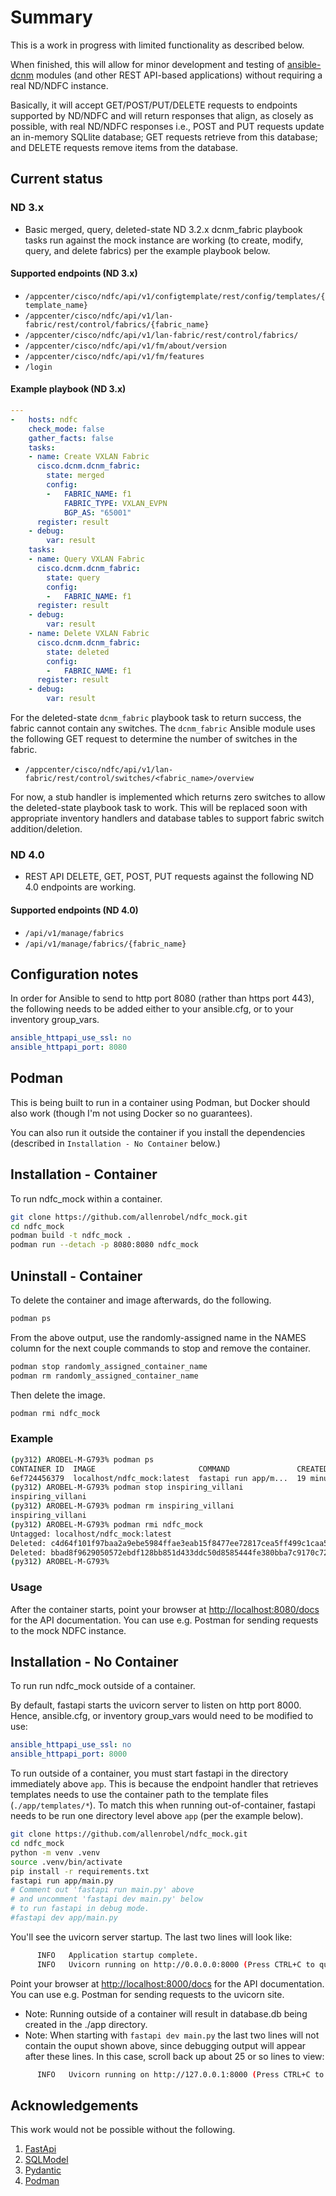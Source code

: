 # Summary

This is a work in progress with limited functionality as described
below.

When finished, this will allow for minor development and testing of
[ansible-dcnm](https://github.com/CiscoDevNet/ansible-dcnm)
modules (and other REST API-based applications) without requiring a
real ND/NDFC instance.

Basically, it will accept GET/POST/PUT/DELETE requests to
endpoints supported by ND/NDFC and will return responses that
align, as closely as possible, with real ND/NDFC responses i.e.,
POST and PUT requests update an in-memory SQLlite database;
GET requests retrieve from this database; and DELETE requests
remove items from the database.

## Current status

### ND 3.x

- Basic merged, query, deleted-state ND 3.2.x dcnm_fabric playbook
  tasks run against the mock instance are working (to create, modify,
  query, and delete fabrics) per the example playbook below.

#### Supported endpoints (ND 3.x)

- `/appcenter/cisco/ndfc/api/v1/configtemplate/rest/config/templates/{template_name}`
- `/appcenter/cisco/ndfc/api/v1/lan-fabric/rest/control/fabrics/{fabric_name}`
- `/appcenter/cisco/ndfc/api/v1/lan-fabric/rest/control/fabrics/`
- `/appcenter/cisco/ndfc/api/v1/fm/about/version`
- `/appcenter/cisco/ndfc/api/v1/fm/features`
- `/login`

#### Example playbook (ND 3.x)

```yaml
---
-   hosts: ndfc
    check_mode: false
    gather_facts: false
    tasks:
    - name: Create VXLAN Fabric
      cisco.dcnm.dcnm_fabric:
        state: merged
        config:
        -   FABRIC_NAME: f1
            FABRIC_TYPE: VXLAN_EVPN
            BGP_AS: "65001"
      register: result
    - debug:
        var: result
    tasks:
    - name: Query VXLAN Fabric
      cisco.dcnm.dcnm_fabric:
        state: query
        config:
        -   FABRIC_NAME: f1
      register: result
    - debug:
        var: result
    - name: Delete VXLAN Fabric
      cisco.dcnm.dcnm_fabric:
        state: deleted
        config:
        -   FABRIC_NAME: f1
      register: result
    - debug:
        var: result
```

For the deleted-state `dcnm_fabric` playbook task to return success, the fabric
cannot contain any switches.  The `dcnm_fabric` Ansible module uses the
following GET request to determine the number of switches in the fabric.

- `/appcenter/cisco/ndfc/api/v1/lan-fabric/rest/control/switches/<fabric_name>/overview`

For now, a stub handler is implemented which returns zero switches to
allow the deleted-state playbook task to work.  This will be replaced
soon with appropriate inventory handlers and database tables to support
fabric switch addition/deletion.

### ND 4.0

- REST API DELETE, GET, POST, PUT requests against the following
  ND 4.0 endpoints are working.

#### Supported endpoints (ND 4.0)

- `/api/v1/manage/fabrics`
- `/api/v1/manage/fabrics/{fabric_name}`

## Configuration notes

In order for Ansible to send to http port 8080 (rather than https port 443),
the following needs to be added either to your ansible.cfg, or to your
inventory group_vars.

```yaml
ansible_httpapi_use_ssl: no
ansible_httpapi_port: 8080
```

## Podman

This is being built to run in a container using Podman, but Docker should
also work (though I'm not using Docker so no guarantees).

You can also run it outside the container if you install the dependencies
(described in `Installation - No Container` below.)

## Installation - Container

To run ndfc_mock within a container.

```bash
git clone https://github.com/allenrobel/ndfc_mock.git
cd ndfc_mock
podman build -t ndfc_mock .
podman run --detach -p 8080:8080 ndfc_mock
```

## Uninstall - Container

To delete the container and image afterwards, do the following.

```bash
podman ps
```

From the above output, use the randomly-assigned name in the NAMES column
for the next couple commands to stop and remove the container.

```bash
podman stop randomly_assigned_container_name
podman rm randomly_assigned_container_name
```

Then delete the image.

```bash
podman rmi ndfc_mock
```

### Example

```bash
(py312) AROBEL-M-G793% podman ps
CONTAINER ID  IMAGE                       COMMAND               CREATED         STATUS         PORTS                   NAMES
6ef724456379  localhost/ndfc_mock:latest  fastapi run app/m...  19 minutes ago  Up 19 minutes  0.0.0.0:8080->8080/tcp  inspiring_villani
(py312) AROBEL-M-G793% podman stop inspiring_villani
inspiring_villani
(py312) AROBEL-M-G793% podman rm inspiring_villani
inspiring_villani
(py312) AROBEL-M-G793% podman rmi ndfc_mock
Untagged: localhost/ndfc_mock:latest
Deleted: c4d64f101f97baa2a9ebe5984ffae3eab15f8477ee72817cea5ff499c1caa554
Deleted: bbad8f9629050572ebdf128bb851d433ddc50d8585444fe380bba7c9170c72a5
(py312) AROBEL-M-G793%
```

### Usage

After the container starts, point your browser at
[http://localhost:8080/docs](http://localhost:8080/docs)
for the API documentation.  You can use e.g. Postman for
sending requests to the mock NDFC instance.

## Installation - No Container

To run run ndfc_mock outside of a container.

By default, fastapi starts the uvicorn server to listen on http port 8000.
Hence, ansible.cfg, or inventory group_vars would need to be modified
to use:

```yaml
ansible_httpapi_use_ssl: no
ansible_httpapi_port: 8000
```

To run outside of a container, you must start fastapi in the directory immediately
above `app`.  This is because the endpoint handler that retrieves templates needs
to use the container path to the template files (`./app/templates/*`).  To match
this when running out-of-container, fastapi needs to be run one directory
level above `app` (per the example below).

```bash
git clone https://github.com/allenrobel/ndfc_mock.git
cd ndfc_mock
python -m venv .venv
source .venv/bin/activate
pip install -r requirements.txt
fastapi run app/main.py
# Comment out 'fastapi run main.py' above
# and uncomment 'fastapi dev main.py' below
# to run fastapi in debug mode.
#fastapi dev app/main.py
```

You'll see the uvicorn server startup.  The last two lines will look like:

```bash
      INFO   Application startup complete.
      INFO   Uvicorn running on http://0.0.0.0:8000 (Press CTRL+C to quit)
```

Point your browser at [http://localhost:8000/docs](http://localhost:8000/docs)
for the API documentation.  You can use e.g. Postman for sending requests to
the uvicorn site.

- Note: Running outside of a container will result in database.db being created in the ./app directory.
- Note: When starting with `fastapi dev main.py` the last two lines will not
  contain the ouput shown above, since debugging output will appear after these
  lines. In this case, scroll back up about 25 or so lines to view:

```bash
      INFO   Uvicorn running on http://127.0.0.1:8000 (Press CTRL+C to quit)
```

## Acknowledgements

This work would not be possible without the following.

1. [FastApi](https://fastapi.tiangolo.com)
2. [SQLModel](https://sqlmodel.tiangolo.com)
3. [Pydantic](https://docs.pydantic.dev/latest/)
4. [Podman](https://podman.io)
